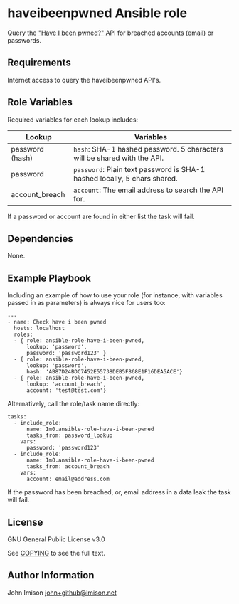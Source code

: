 haveibeenpwned Ansible role
===========================

Query the ["Have I been pwned?"](https://haveibeenpwned.com) API for breached accounts (email) or passwords. 

Requirements
------------

Internet access to query the haveibeenpwned API's.

Role Variables
--------------

Required variables for each lookup includes:

| Lookup          |  Variables                                                               |
|-----------------|--------------------------------------------------------------------------|
| password (hash) | `hash`: SHA-1 hashed password. 5 characters will be shared with the API. |
| password        | `password`: Plain text password is SHA-1 hashed locally, 5 chars shared. |
| account_breach  | `account`: The email address to search the API for.

If a password or account are found in either list the task will fail.

Dependencies
------------

None.

Example Playbook
----------------

Including an example of how to use your role (for instance, with variables passed in as parameters) is always nice for users too:

    ---
    - name: Check have i been pwned
      hosts: localhost
      roles:
      - { role: ansible-role-have-i-been-pwned,
          lookup: 'password',
          password: 'password123' }
      - { role: ansible-role-have-i-been-pwned,
          lookup: 'password',
          hash: 'AB87D24BDC7452E55738DEB5F868E1F16DEA5ACE'}
      - { role: ansible-role-have-i-been-pwned,
          lookup: 'account_breach',
          account: 'test@test.com'}

Alternatively, call the role/task name directly:

    tasks:
      - include_role:
          name: Im0.ansible-role-have-i-been-pwned
          tasks_from: password_lookup
        vars:
          password: 'password123'
      - include_role:
          name: Im0.ansible-role-have-i-been-pwned
          tasks_from: account_breach
        vars:
          account: email@address.com
        
If the password has been breached, or, email address in a data leak the task will fail.

License
-------

GNU General Public License v3.0

See [COPYING](https://github.com/ansible/ansible/blob/devel/COPYING) to see the full text.

Author Information
------------------

John Imison <john+github@imison.net> 
